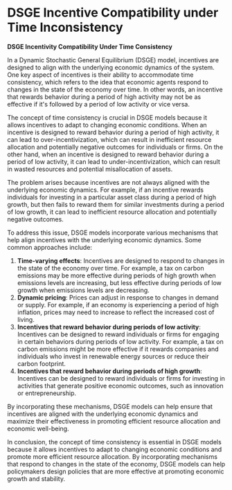 # DSGE Incentive Compatibility under Time Inconsistency

**DSGE Incentivity Compatibility Under Time Consistency**

In a Dynamic Stochastic General Equilibrium (DSGE) model, incentives are designed to align with the underlying economic dynamics of the system. One key aspect of incentives is their ability to accommodate time consistency, which refers to the idea that economic agents respond to changes in the state of the economy over time. In other words, an incentive that rewards behavior during a period of high activity may not be as effective if it's followed by a period of low activity or vice versa.

The concept of time consistency is crucial in DSGE models because it allows incentives to adapt to changing economic conditions. When an incentive is designed to reward behavior during a period of high activity, it can lead to over-incentivization, which can result in inefficient resource allocation and potentially negative outcomes for individuals or firms. On the other hand, when an incentive is designed to reward behavior during a period of low activity, it can lead to under-incentivization, which can result in wasted resources and potential misallocation of assets.

The problem arises because incentives are not always aligned with the underlying economic dynamics. For example, if an incentive rewards individuals for investing in a particular asset class during a period of high growth, but then fails to reward them for similar investments during a period of low growth, it can lead to inefficient resource allocation and potentially negative outcomes.

To address this issue, DSGE models incorporate various mechanisms that help align incentives with the underlying economic dynamics. Some common approaches include:

1. **Time-varying effects**: Incentives are designed to respond to changes in the state of the economy over time. For example, a tax on carbon emissions may be more effective during periods of high growth when emissions levels are increasing, but less effective during periods of low growth when emissions levels are decreasing.
2. **Dynamic pricing**: Prices can adjust in response to changes in demand or supply. For example, if an economy is experiencing a period of high inflation, prices may need to increase to reflect the increased cost of living.
3. **Incentives that reward behavior during periods of low activity**: Incentives can be designed to reward individuals or firms for engaging in certain behaviors during periods of low activity. For example, a tax on carbon emissions might be more effective if it rewards companies and individuals who invest in renewable energy sources or reduce their carbon footprint.
4. **Incentives that reward behavior during periods of high growth**: Incentives can be designed to reward individuals or firms for investing in activities that generate positive economic outcomes, such as innovation or entrepreneurship.

By incorporating these mechanisms, DSGE models can help ensure that incentives are aligned with the underlying economic dynamics and maximize their effectiveness in promoting efficient resource allocation and economic well-being.

In conclusion, the concept of time consistency is essential in DSGE models because it allows incentives to adapt to changing economic conditions and promote more efficient resource allocation. By incorporating mechanisms that respond to changes in the state of the economy, DSGE models can help policymakers design policies that are more effective at promoting economic growth and stability.
